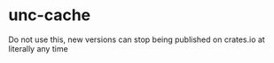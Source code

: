 # unc-cache

Do not use this, new versions can stop being published on crates.io at literally any time

